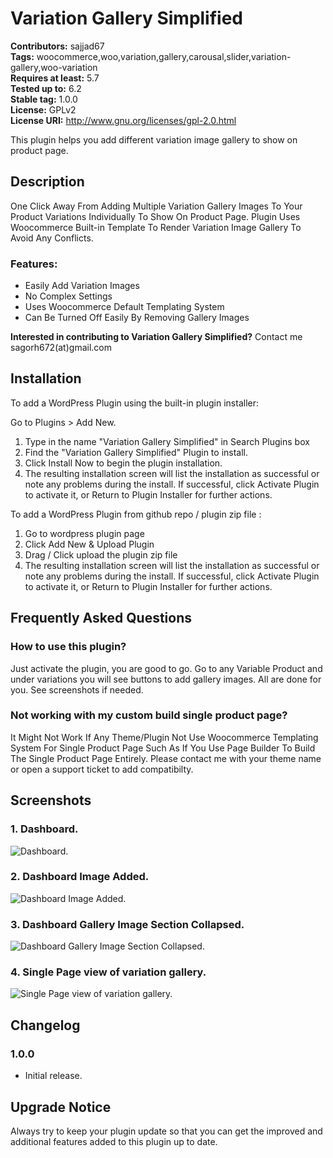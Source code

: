 # Variation Gallery Simplified

**Contributors:** sajjad67 \
**Tags:** woocommerce,woo,variation,gallery,carousal,slider,variation-gallery,woo-variation \
**Requires at least:** 5.7 \
**Tested up to:** 6.2 \
**Stable tag:** 1.0.0 \
**License:** GPLv2 \
**License URI:** http://www.gnu.org/licenses/gpl-2.0.html

This plugin helps you add different variation image gallery to show on product page.

## Description

One Click Away From Adding Multiple Variation Gallery Images To Your Product Variations Individually To Show On Product Page. Plugin Uses Woocommerce Built-in Template To Render Variation Image Gallery To Avoid Any Conflicts.

### Features:

- Easily Add Variation Images
- No Complex Settings
- Uses Woocommerce Default Templating System
- Can Be Turned Off Easily By Removing Gallery Images

**Interested in contributing to Variation Gallery Simplified?**
Contact me sagorh672(at)gmail.com

## Installation

To add a WordPress Plugin using the built-in plugin installer:

Go to Plugins > Add New.

1. Type in the name "Variation Gallery Simplified" in Search Plugins box
2. Find the "Variation Gallery Simplified" Plugin to install.
3. Click Install Now to begin the plugin installation.
4. The resulting installation screen will list the installation as successful or note any problems during the install.
If successful, click Activate Plugin to activate it, or Return to Plugin Installer for further actions.

To add a WordPress Plugin from github repo / plugin zip file :
1. Go to wordpress plugin page
2. Click Add New & Upload Plugin
3. Drag / Click upload the plugin zip file
4. The resulting installation screen will list the installation as successful or note any problems during the install.
If successful, click Activate Plugin to activate it, or Return to Plugin Installer for further actions.

## Frequently Asked Questions

### How to use this plugin?

Just activate the plugin, you are good to go. Go to any Variable Product and under variations you will see buttons to add gallery images. All are done for you. See screenshots if needed.
### Not working with my custom build single product page?

It Might Not Work If Any Theme/Plugin Not Use Woocommerce Templating System For Single Product Page Such As If You Use Page Builder To Build The Single Product Page Entirely. Please contact me with your theme name or open a support ticket to add compatibilty.

## Screenshots

### 1. Dashboard.

![Dashboard.](https://s.w.org/plugins/variation-gallery-simplified/screenshot-1.png)

### 2. Dashboard Image Added.

![Dashboard Image Added.](https://s.w.org/plugins/variation-gallery-simplified/screenshot-2.png)

### 3. Dashboard Gallery Image Section Collapsed.

![Dashboard Gallery Image Section Collapsed.](https://s.w.org/plugins/variation-gallery-simplified/screenshot-3.png)

### 4. Single Page view of variation gallery.

![Single Page view of variation gallery.](https://s.w.org/plugins/variation-gallery-simplified/screenshot-4.png)


## Changelog

### 1.0.0

- Initial release.

## Upgrade Notice

Always try to keep your plugin update so that you can get the improved and additional features added to this plugin up to date.
